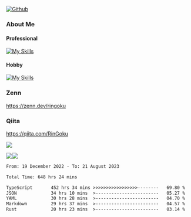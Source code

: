 [![Github](https://img.shields.io/github/followers/skyt-a?label=Follow&style=social)](https://github.com/skyt-a)

### About Me
#### Professional
[![My Skills](https://skillicons.dev/icons?i=react,ts,js,nodejs,java,graphql,firebase,githubactions&theme=light)](https://skillicons.dev)
#### Hobby
[![My Skills](https://skillicons.dev/icons?i=unity,rust,py&theme=light)](https://skillicons.dev)

### Zenn
https://zenn.dev/ringoku
### Qiita
https://qiita.com/RinGoku


![](https://github-profile-summary-cards.vercel.app/api/cards/profile-details?username=skyt-a&theme=default)

![](https://github-profile-summary-cards.vercel.app/api/cards/repos-per-language?username=skyt-a&theme=default)![](https://github-profile-summary-cards.vercel.app/api/cards/stats?username=RinGoku&theme=default)

<!--START_SECTION:waka-->

```txt
From: 19 December 2022 - To: 21 August 2023

Total Time: 648 hrs 24 mins

TypeScript       452 hrs 34 mins >>>>>>>>>>>>>>>>>--------   69.80 %
JSON             34 hrs 10 mins  >------------------------   05.27 %
YAML             30 hrs 28 mins  >------------------------   04.70 %
Markdown         29 hrs 37 mins  >------------------------   04.57 %
Rust             20 hrs 23 mins  >------------------------   03.14 %
```

<!--END_SECTION:waka-->
